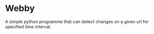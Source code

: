 # Webby
A simple python programme that can detect changes on a given url for specified time interval.
